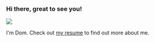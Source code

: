 ### Hi there, great to see you!

![](https://media.giphy.com/media/tlGD7PDy1w8fK/giphy.gif)

I'm Dom. Check out [my resume](/CV.pdf) to find out more about me.
